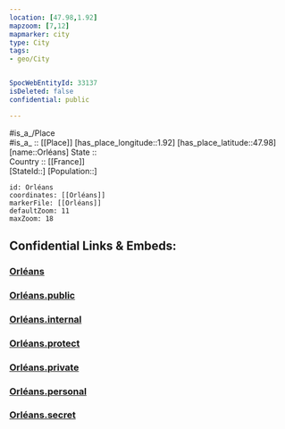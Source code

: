 ```yaml
---
location: [47.98,1.92] 
mapzoom: [7,12] 
mapmarker: city 
type: City
tags:
- geo/City


SpocWebEntityId: 33137
isDeleted: false
confidential: public

---
```

#is_a_/Place  
#is_a_ :: [[Place]] 
[has_place_longitude::1.92] 
[has_place_latitude::47.98] 
[name::Orléans] 
State ::  
Country :: [[France]]  
[StateId::] 
[Population::] 



```leaflet
id: Orléans
coordinates: [[Orléans]] 
markerFile: [[Orléans]] 
defaultZoom: 11 
maxZoom: 18
```


## Confidential Links & Embeds: 

### [Orléans](/_Standards/Earth/Continent/Europe/Europe~West/France/regions~France/Val_de_Loire/departments~Val_de_Loire/Loiret/communes~Loiret/Orléans/cities~Orléans/Orléans.md) 

### [Orléans.public](/_public/Earth/Continent/Europe/Europe~West/France/regions~France/Val_de_Loire/departments~Val_de_Loire/Loiret/communes~Loiret/Orléans/cities~Orléans/Orléans.public.md) 

### [Orléans.internal](/_internal/Earth/Continent/Europe/Europe~West/France/regions~France/Val_de_Loire/departments~Val_de_Loire/Loiret/communes~Loiret/Orléans/cities~Orléans/Orléans.internal.md) 

### [Orléans.protect](/_protect/Earth/Continent/Europe/Europe~West/France/regions~France/Val_de_Loire/departments~Val_de_Loire/Loiret/communes~Loiret/Orléans/cities~Orléans/Orléans.protect.md) 

### [Orléans.private](/_private/Earth/Continent/Europe/Europe~West/France/regions~France/Val_de_Loire/departments~Val_de_Loire/Loiret/communes~Loiret/Orléans/cities~Orléans/Orléans.private.md) 

### [Orléans.personal](/_personal/Earth/Continent/Europe/Europe~West/France/regions~France/Val_de_Loire/departments~Val_de_Loire/Loiret/communes~Loiret/Orléans/cities~Orléans/Orléans.personal.md) 

### [Orléans.secret](/_secret/Earth/Continent/Europe/Europe~West/France/regions~France/Val_de_Loire/departments~Val_de_Loire/Loiret/communes~Loiret/Orléans/cities~Orléans/Orléans.secret.md)

